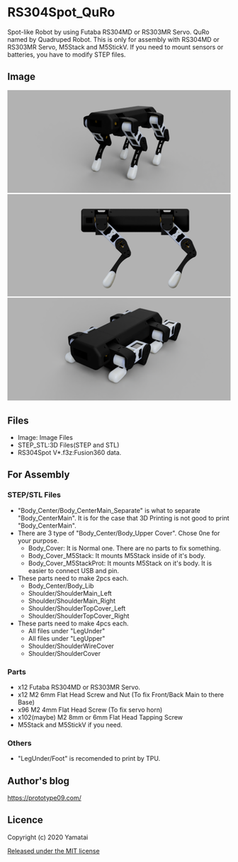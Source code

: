 # RS304Spot_QuRo
Spot-like Robot by using Futaba RS304MD or RS303MR Servo. QuRo named by Quadruped Robot.
This is only for assembly with RS304MD or RS303MR Servo, M5Stack and M5StickV. If you need to mount sensors or batteries, you have to modify STEP files.

## Image
![Stand View](/Image/RS304Spot_Stand.png)
![Stand View2](/Image/RS304Spot_Stand2.png)
![Down View](/Image/RS304Spot_Down.png)

## Files
- Image: Image Files
- STEP_STL:3D Files(STEP and STL)
- RS304Spot V*.f3z:Fusion360 data.

## For Assembly
### STEP/STL Files
- "Body_Center/Body_CenterMain_Separate" is what to separate "Body_CenterMain". It is for the case that 3D Printing is not good to print "Body_CenterMain".
- There are 3 type of "Body_Center/Body_Upper Cover". Chose 0ne for your purpose.
  -  Body_Cover: It is Normal one. There are no parts to fix something.
  - Body_Cover_M5Stack: It mounts M5Stack inside of it's body.
  - Body_Cover_M5StackProt: It mounts M5Stack on it's body. It is easier to connect USB and pin.
- These parts need to make 2pcs each.
  - Body_Center/Body_Lib
  - Shoulder/ShoulderMain_Left
  - Shoulder/ShoulderMain_Right
  - Shoulder/ShoulderTopCover_Left
  - Shoulder/ShoulderTopCover_Right
- These parts need to make 4pcs each.
  - All files under "LegUnder"
  - All files under "LegUpper"
  - Shoulder/ShoulderWireCover
  - Shoulder/ShoulderCover

### Parts
- x12 Futaba RS304MD or RS303MR Servo.
- x12 M2 6mm Flat Head Screw and Nut (To fix Front/Back Main to there Base)
- x96 M2 4mm Flat Head Screw (To fix servo horn)
- x102(maybe) M2 8mm or 6mm Flat Head Tapping Screw
- M5Stack and M5StickV if you need.

### Others
- "LegUnder/Foot" is recomended to print by TPU.

## Author's blog
https://prototype09.com/

## Licence
Copyright (c) 2020 Yamatai

[Released under the MIT license](https://opensource.org/licenses/mit-license.php)
